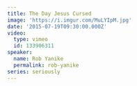 ```yaml
---
title: The Day Jesus Cursed
image: 'https://i.imgur.com/MuLYIpM.jpg'
date: '2015-07-19T09:30:00.000Z'
video:
  type: vimeo
  id: 133906311
speaker:
  name: Rob Yanike
  permalink: rob-yanike
series: seriously
---
```


